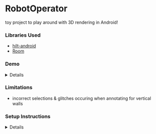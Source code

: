 # RobotOperator

toy project to play around with 3D rendering in Android!

### Libraries Used

- [hilt-android](https://developer.android.com/training/dependency-injection/hilt-android)
- [Room](https://developer.android.com/training/data-storage/room)

### Demo

<details>

https://github.com/user-attachments/assets/d8ea7279-2b7e-4ebd-be38-2b0263a0a9c8
 
</details>

### Limitations

- incorrect selections & glitches occuring when annotating for vertical walls

### Setup Instructions

<details>

- Fork the Repo
 
![Fork](https://user-images.githubusercontent.com/50027064/119629368-95247e00-be2b-11eb-8ba7-f64932d90f83.png)
 
- Copy the Link to Clone
 
![Clone](https://user-images.githubusercontent.com/50027064/119630140-49be9f80-be2c-11eb-9b99-01b2b2add463.png)

- Import to Android Studio
 
![StudioOne](https://user-images.githubusercontent.com/50027064/119629374-95bd1480-be2b-11eb-9399-87851bf00857.png)
 
- Paste the link you just copied
   
![Studio Two](https://user-images.githubusercontent.com/50027064/119629363-93f35100-be2b-11eb-9f6c-434f8af1146e.png)
 
- Wait for Andorid Studio to download the necessary files & set up the project. 
  
- The project is ready, try running it!

</details>
